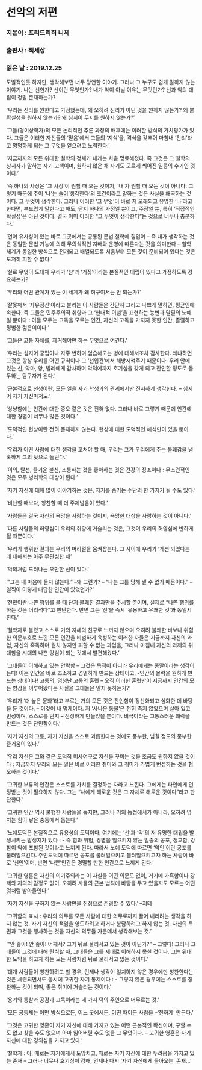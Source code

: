 # 선악의 저편
### 지은이 : 프리드리히 니체
### 출판사 : 책세상
### 읽은 날 : 2019.12.25

도발적인듯 하지만, 생각해보면 너무 당연한 이야기. 그러나 그 누구도 쉽게 말하지 않는 이야기. 나는 선한가? 선이란 무엇인가? 내가 악이 아닐 이유는 무엇인가? 선과 악의 대립이 정말 존재하는가?


‘우리는 진리를 원한다고 가정했는데, 왜 오히려 진리가 아닌 것을 원하지 않는가? 왜 불확실성을 원하지 않는가? 왜 심지어 무지를 원하지 않는가?’

‘그들(형이상학자)의 모든 논리적인 추론 과정의 배후에는 이러한 방식의 가치평가가 있다. 그들은 이러한 자신들의 ‘믿음’에서 그들의 ‘지식’을, 격식을 갖추어 마침내 ‘진리’라고 명명하게 되는 그 무엇을 얻으려고 노력한다.’

‘지금까지의 모든 위대한 철학의 정체가 내게는 차츰 명료해졌다. 즉 그것은 그 철학의 창시자가 말하는 자기 고백이며, 원하지 않은 채 자기도 모르게 씌어진 일종의 수기인 것이다.’

‘즉 하나의 사상은 ‘그 사상’이 원할 때 오는 것이지, ‘내’가 원할 때 오는 것이 아니다. 그렇기 때문에 주어 ‘나’는 술어’생각한다’의 조건이라고 말하는 것은 사실을 왜곡하는 것이다. 그 무엇이 생각한다. 그러나 이러한 ‘그 무엇’이 바로 저 오래되고 유명한 ‘나’라고 한다면, 부드럽게 말한다고 해도, 단지 하나의 가정일 뿐이고, 주장일 뿐, 특히 ‘직접적인 확실성’은 아닌 것이다. 결국 이미 이러한 “그 무엇이 생각한다”는 것으로 너무나 충분하다.’

‘언어 유사성이 있는 바로 그곳에서는 공통된 문법 철학에 힘입어 – 즉 내가 생각하는 것은 동일한 문법 기능에 의해 무의식적인 지배와 운영에 따른다는 것을 의미한다 – 철학 체계가 동일한 방식으로 전개되고 배열되도록 처음부터 모든 것이 준비되어 있다는 것은 도저히 피할 수 없다.’

‘실로 무엇이 도대체 우리가 ‘참’과 ‘거짓’이라는 본질적인 대립이 있다고 가정하도록 강요하는가?’

‘우리와 어떤 관계가 있는 이 세계가 왜 허구여서는 안 되는가?’

‘잘못해서 ‘자유정신’이라고 불리는 이 사람들은 간단히 그리고 나쁘게 말하면, 평균인에 속한다. 즉 그들은 민주주의적 취향과 그 ‘현대적 이념’을 표현하는 능변과 달필의 노예일 뿐이다 : 이들 모두는 고독을 모르는 인간, 자신의 고독을 가지지 못한 인간, 졸렬하고 평범한 젊은이이다.’

‘그들은 고통 자체를, 제거해야만 하는 무엇으로 여긴다.’

‘우리는 심지어 궁핍이나 자주 변하며 엄습해오는 병에 대해서조차 감사한다. 왜냐하면 그것은 항상 우리를 어떤 규칙이나 그 ‘선입견’에서 해방시켜주기 때문이다. 우리 안에 있는 신, 악마, 양, 벌레에게 감사하며 악덕에까지 호기심을 갖게 되고 잔인할 정도로 몰두하는 탐구자가 된다.’

‘근본적으로 선생이란, 모든 일을 자기 학생과의 관계에서만 진지하게 생각한다. – 심지어 자기 자신마저도.’

‘상냥함에는 인간에 대한 증오 같은 것은 전혀 없다. 그러나 바로 그렇기 때문에 인간에 대한 경멸이 너무나 많은 것이다.’

‘도덕적인 현상이란 전혀 존재하지 않는다. 현상에 대한 도덕적인 해석만이 있을 뿐이다.’

‘우리가 어떤 사람에 대한 생각을 고쳐야 할 때, 우리는 그가 우리에게 주는 불쾌감을 냉혹하게 그의 탓으로 돌린다.’

‘이의, 탈선, 즐거운 불신, 조롱하는 것을 좋아하는 것은 건강의 징조이다 : 무조건적인 것은 모두 병리학의 대상이 된다.’

‘자기 자신에 대해 많이 이야기하는 것은, 자기를 숨기는 수단의 한 가지가 될 수도 있다.’

‘비난할 때보다, 칭찬할 때 더 주제넘음이 있다.’

‘사람들은 결국 자신의 욕망을 사랑하는 것이지, 욕망한 대상을 사랑하는 것이 아니다.’

‘다른 사람들의 허영심이 우리의 취향에 거슬리는 것은, 그것이 우리의 허영심에 반하게 될 때뿐이다.’

‘우리가 행위한 결과는 우리의 머리털을 움켜잡는다. 그 사이에 우리가 ‘개선’되었다는 데 대해서는 아주 무관심한 채’

‘악의처럼 드러나는 오만한 선이 있다.’

‘”그는 내 마음에 들지 않는다.” –왜 그런가? – “나는 그를 당해 낼 수 없기 때문이다.” – 일찍이 이렇게 대답한 인간이 있었던가?’

‘천민이란 나쁜 행위를 볼 때 단지 불쾌한 결과만을 주시할 뿐이며, 실제로 “나쁜 행위를 하는 것은 어리석다”고 판단한다. 반면 그는 ‘선’을 즉시 ‘유용하고 유쾌한 것’과 동일시한다.’

‘철학자로 불렸고 스스로 거의 지혜의 친구로 느끼지 않으며 오히려 불쾌한 바보나 위험한 의문부호로 느낀 모든 인간을 비범하게 육성하는 이러한 자들은 지금까지 자신의 과업, 자신의 혹독하며 원치 않지만 피할 수 없는 과업을, 그러나 마침내 자신의 과제의 위대함을 시대의 나쁜 양심이 되는 것에서 발견해왔다.’

‘그대들이 이해하고 있는 안락함 – 그것은 목적이 아니라 우리에게는 종말이라는 생각이 든다! 이는 인간을 바로 조소하고 경멸하게 만드는 상태이고, -인간의 몰락을 원하게 만드는 상태이다! 고통의, 엄청난 고통의 훈련 – 오직 이러한 훈련만이 지금까지 인간의 모든 향상을 이루어왔다는 사실을 그대들은 알지 못하는가?’

‘우리가 ‘더 높은 문화’라고 부르는 거의 모든 것은 잔인함이 정신화되고 심화한 데 바탕을 둔 것이다. – 이것이 내 명제이다. 저 ‘사나운 동물’은 전혀 죽지 않았으며 살아 있고 번성하며, 스스로를 단지 – 신성하게 만들었을 뿐이다. 비극이라는 고통스러운 쾌락을 만드는 것은 잔인함이다.’

‘자기 자신의 고통, 자기 자신을 스스로 괴롭힌다는 것에도 풍부한, 넘칠 정도의 풍부한 즐거움이 있다.’

‘우리 자신은 그와 같은 도덕적 미사여구로 자신을 꾸미는 것을 조금도 원하지 않을 것이다 : 지금까지 우리의 모든 일은 바로 이러한 취미와 그 취미가 가볍게 번성하는 것을 혐오하는 것이다.’

‘고귀한 부류의 인간은 스스로를 가치를 결정하는 자라고 느낀다. 그에게는 타인에게 인정받는 것이 필요하지 않다. 그는 “나에게 해로운 것은 그 자체로 해로운 것이다”라고 판단한다.’

‘고귀한 인간 역시 불행한 사람들을 돕지만, 그러나 거의 동정에서가 아니라, 오히려 넘치는 힘이 낳은 충동에서 돕는다.’

‘노예도덕은 본질적으로 유용성의 도덕이다. 여기에는 ‘선’과 ‘악’의 저 유명한 대립을 발생시키는 발생지가 있다 : - 즉 힘과 위험, 경멸을 일으키지 않는 일종의 공포, 정교함, 강함이 악에 포함된 것이라고 느끼게 된다. 따라서 노예 도덕에 따르면 ‘악인’이란 공포를 불러일으킨다. 주인도덕에 따르면 공포를 불러일으키고 불러일으키고자 하는 사람이 바로 ‘선인’이며, 반면 ‘나쁜’인간은 경멸할 만한 인간으로 느끼게 된다.’

‘고귀한 영혼은 자신의 이기주의라는 이 사실을 어떤 의문도 없이, 거기에 가혹함이나 강제와 자의의 감정도 없이, 오히려 사물의 근본 법칙에 바탕을 두고 있을지도 모르는 어떤 것처럼 받아들인다.’

‘자기 자신을 구하지 않는 사람만을 진정으로 존경할 수 있다.’ –괴테

‘고귀함의 표시 : 우리의 의무를 모든 사람에 대한 의무로까지 끌어 내리려는 생각을 하지 않는 것. 자기 자신의 책임을 양도하려고 하거나 분담하려고 하지 않는 것. 자신의 특권과 그것을 행사하는 것을 자신의 의무들 가운데서 생각해보는 것.’

‘”안 좋아! 안 좋아! 어째서? 그가 뒤로 물러서고 있는 것이 아닌가?” – 그렇다! 그러나 그대들이 그것에 대해 탄식할 때, 그대들은 그를 제대로 이해하지 못한 것이다. 그는 위대한 도약을 하고자 하는 모든 사람처럼 뒤로 물러서고 있는 것이다.’

‘대개 사람들이 칭찬하려고 할 경우, 언제나 생각이 일치하지 않은 경우에만 칭찬한다는 것은 세련되면서도 동시에 고귀한 자기 통제이다 : - 그렇지 않은 경우에는 스스로를 칭찬하는 것이 되며, 좋은 취미에 거슬리는 것이다.’

‘용기와 통찰과 공감과 고독이라는 네 가지 덕의 주인으로 머무르는 것.’

‘모든 공동체는 어떤 방식으로든, 어느 곳에서든, 어떤 때이든 사람을 –‘천하게’ 만든다.’

‘그것은 고귀한 영혼이 자기 자신에 대해 가지고 있는 어떤 근본적인 확신이며, 구할 수도 없고 찾을 수도 없으며 아마 잃어버릴 수도 없을 그 무엇이다. – 고귀한 영혼은 자기 자신에 대한 경외심을 가지고 있다.’

‘철학자 : 아, 때로는 자기에게서 도망치고, 때로는 자기 자신에 대한 두려움을 가지고 있는 존재 – 그러나 너무나 호기심이 강해, 언제나 다시 ‘자기 자신에게 돌아오는’ 존재...’